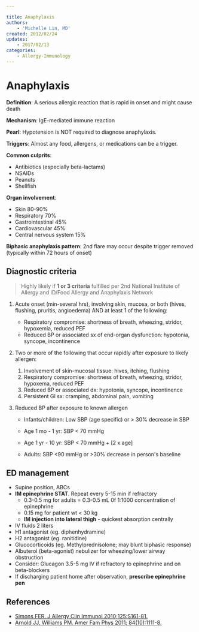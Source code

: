 ```yaml
---

title: Anaphylaxis
authors:
    - 'Michelle Lin, MD'
created: 2012/02/24
updates:
    - 2017/02/13
categories:
    - Allergy-Immunology
---
```


# Anaphylaxis

**Definition**: A serious allergic reaction that is rapid in onset and might cause death

**Mechanism**: IgE-mediated immune reaction

**Pearl**: Hypotension is NOT required to diagnose anaphylaxis.

**Triggers**: Almost any food, allergens, or medications can be a trigger.

**Common culprits**:

- Antibiotics (especially beta-lactams)
- NSAIDs
- Peanuts
- Shellfish

**Organ involvement**: 

- Skin 80-90%
- Respiratory 70%
- Gastrointestinal 45%
- Cardiovascular 45%
- Central nervous system 15%

**Biphasic anaphylaxis pattern**: 2nd flare may occur despite trigger removed (typically within 72 hours of onset)

## Diagnostic criteria

> Highly likely if **1 or 3 criteria** fulfilled per 2nd National Institute of Allergy and ID/Food Allergy and Anaphylaxis Network

1. Acute onset (min-several hrs), involving skin, mucosa, or both (hives, flushing, pruritis, angioedema) AND at least 1 of the following:

   - Respiratory compromise: shortness of breath, wheezing, stridor, hypoxemia, reduced PEF
   - Reduced BP or associated sx of end-organ dysfunction: hypotonia, syncope, incontinence

2. Two or more of the following that occur rapidly after exposure to likely allergen:

   1. Involvement of skin-mucosal tissue: hives, itching, flushing
   2. Respiratory compromise: shortness of breath, wheezing, stridor, hypoxema, reduced PEF
   3. Reduced BP or associated dx: hypotonia, syncope, incontinence
   4. Persistent GI sx: cramping, abdominal pain, vomiting

3. Reduced BP after exposure to known allergen

   - Infants/children: Low SBP (age specific) or > 30% decrease in SBP

   - Age 1 mo - 1 yr: SBP &lt; 70 mmHg
   - Age 1 yr - 10 yr: SBP &lt; 70 mmHg + [2 x age]

   - Adults: SBP &lt;90 mmHg or >30% decrease in person's baseline

## ED management

- Supine position, ABCs
- **IM <span class="drug">epinephrine</span> STAT**. Repeat every 5-15 min if refractory
  - 0.3-0.5 mg for adults = 0.3-0.5 mL 0f 1:1000 concentration of epinephrine
  - 0.15 mg for patient wt &lt; 30 kg
  - **IM injection into lateral thigh** - quickest absorption centrally
- IV fluids 2 liters
- H1 antagonist (eg. <span class="drug">diphenhydramine</span>)
- H2 antagonist (eg. <span class="drug">ranitidine</span>)
- Glucocorticoids (eg. <span class="drug">Methylprednisolone</span>; may blunt biphasic response)
- <span class="drug">Albuterol</span> (beta-agonist) nebulizer for wheezing/lower airway obstruction
- Consider: <span class="drug">Glucagon</span> 3.5-5 mg IV if refractory to epinephrine and on beta-blockers
- If discharging patient home after observation, **prescribe <span class="drug">epinephrine pen</span>**

## References

- [Simons FER. J Allergy Clin Immunol 2010;125:S161-81.](http://www.ncbi.nlm.nih.gov/pubmed/20176258)
- [Arnold JJ, Williams PM. Amer Fam Phys 2011; 84(10):1111-8.](http://www.ncbi.nlm.nih.gov/pubmed/22085665)
